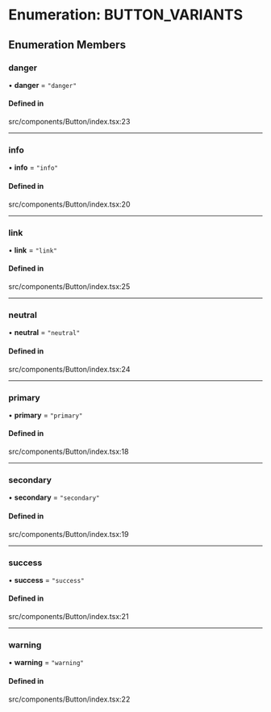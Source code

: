 # Enumeration: BUTTON\_VARIANTS

## Enumeration Members

### danger

• **danger** = ``"danger"``

#### Defined in

src/components/Button/index.tsx:23

___

### info

• **info** = ``"info"``

#### Defined in

src/components/Button/index.tsx:20

___

### link

• **link** = ``"link"``

#### Defined in

src/components/Button/index.tsx:25

___

### neutral

• **neutral** = ``"neutral"``

#### Defined in

src/components/Button/index.tsx:24

___

### primary

• **primary** = ``"primary"``

#### Defined in

src/components/Button/index.tsx:18

___

### secondary

• **secondary** = ``"secondary"``

#### Defined in

src/components/Button/index.tsx:19

___

### success

• **success** = ``"success"``

#### Defined in

src/components/Button/index.tsx:21

___

### warning

• **warning** = ``"warning"``

#### Defined in

src/components/Button/index.tsx:22
